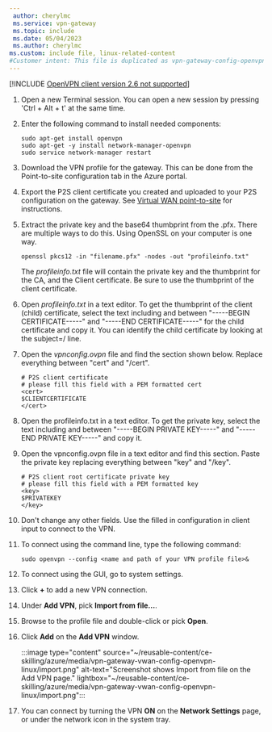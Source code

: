 ```yaml
---
 author: cherylmc
 ms.service: vpn-gateway
 ms.topic: include
 ms.date: 05/04/2023
 ms.author: cherylmc
ms.custom: include file, linux-related-content
#Customer intent: This file is duplicated as vpn-gateway-config-openvpn-linux.md. If the steps and screenshots in this file are updated, they need to be also updated in the other file unless specific to Virtual WAN.
---
```


[!INCLUDE [OpenVPN client version 2.6 not supported](~/reusable-content/ce-skilling/azure/includes/vpn-gateway-vwan-open-vpn-client-version-unsupported.md)]

1. Open a new Terminal session. You can open a new session by pressing 'Ctrl + Alt + t' at the same time.

1. Enter the following command to install needed components:

   ```
   sudo apt-get install openvpn
   sudo apt-get -y install network-manager-openvpn
   sudo service network-manager restart
   ```
1. Download the VPN profile for the gateway. This can be done from the Point-to-site configuration tab in the Azure portal.

1. Export the P2S client certificate you created and uploaded to your P2S configuration on the gateway. See [Virtual WAN point-to-site](../articles/virtual-wan/certificates-point-to-site.md#clientexport) for instructions.

1. Extract the private key and the base64 thumbprint from the .pfx. There are multiple ways to do this. Using OpenSSL on your computer is one way.

   ```
   openssl pkcs12 -in "filename.pfx" -nodes -out "profileinfo.txt"
   ```

   The *profileinfo.txt* file will contain the private key and the thumbprint for the CA, and the Client certificate. Be sure to use the thumbprint of the client certificate.

1. Open *profileinfo.txt* in a text editor. To get the thumbprint of the client (child) certificate, select the text including and between "-----BEGIN CERTIFICATE-----" and "-----END CERTIFICATE-----" for the child certificate and copy it. You can identify the child certificate by looking at the subject=/ line.

1. Open the *vpnconfig.ovpn* file and find the section shown below. Replace everything between "cert" and "/cert".

   ```
   # P2S client certificate
   # please fill this field with a PEM formatted cert
   <cert>
   $CLIENTCERTIFICATE
   </cert>
   ```

1. Open the profileinfo.txt in a text editor. To get the private key, select the text including and between "-----BEGIN PRIVATE KEY-----" and "-----END PRIVATE KEY-----" and copy it.

1. Open the vpnconfig.ovpn file in a text editor and find this section. Paste the private key replacing everything between "key" and "/key".

   ```
   # P2S client root certificate private key
   # please fill this field with a PEM formatted key
   <key>
   $PRIVATEKEY
   </key>
   ```

1. Don't change any other fields. Use the filled in configuration in client input to connect to the VPN.

1. To connect using the command line, type the following command:
  
    ```
    sudo openvpn --config <name and path of your VPN profile file>&
    ```

1. To connect using the GUI, go to system settings.

1. Click **+** to add a new VPN connection.

1. Under **Add VPN**, pick **Import from file…**.

1. Browse to the profile file and double-click or pick **Open**.

1. Click **Add** on the **Add VPN** window.
  
   :::image type="content" source="~/reusable-content/ce-skilling/azure/media/vpn-gateway-vwan-config-openvpn-linux/import.png" alt-text="Screenshot shows Import from file on the Add VPN page." lightbox="~/reusable-content/ce-skilling/azure/media/vpn-gateway-vwan-config-openvpn-linux/import.png":::

1. You can connect by turning the VPN **ON** on the **Network Settings** page, or under the network icon in the system tray.
